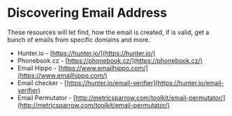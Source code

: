 # Discovering Email Address

These resources will let find, how the email is created, if is valid, get a bunch of emails from specific domains and more.

* Hunter.io - [https://hunter.io/](https://hunter.io/)
* Phonebook.cz - [https://phonebook.cz/](https://phonebook.cz/)
* Email Hippo - [https://www.emailhippo.com/](https://www.emailhippo.com/)
* Email checker - [https://hunter.io/email-verifier](https://hunter.io/email-verifier)
* Email Permutator - [http://metricsparrow.com/toolkit/email-permutator/](http://metricsparrow.com/toolkit/email-permutator/)

